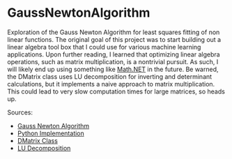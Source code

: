 # GaussNewtonAlgorithm
Exploration of the Gauss Newton Algorithm for least squares fitting of non linear functions. The original goal of this project was to start building out a linear algebra tool box that I could use for various machine learning applications. Upon further reading, I learned that optimizing linear algebra operations, such as matrix multiplication, is a nontrivial pursuit. As such, I will likely end up using something like [Math.NET](https://numerics.mathdotnet.com/) in the future. Be warned, the DMatrix class uses LU decomposition for inverting and determinant calculations, but it implements a naive approach to matrix multiplication. This could lead to very slow computation times for large matrices, so heads up.

Sources:
- [Gauss Newton Algorithm](https://en.wikipedia.org/wiki/Gauss%E2%80%93Newton_algorithm)
- [Python Implementation](https://omyllymaki.medium.com/gauss-newton-algorithm-implementation-from-scratch-55ebe56aac2e)
- [DMatrix Class](https://codereview.stackexchange.com/questions/230515/matrix-class-in-c)
- [LU Decomposition](https://en.wikipedia.org/wiki/LU_decomposition)
